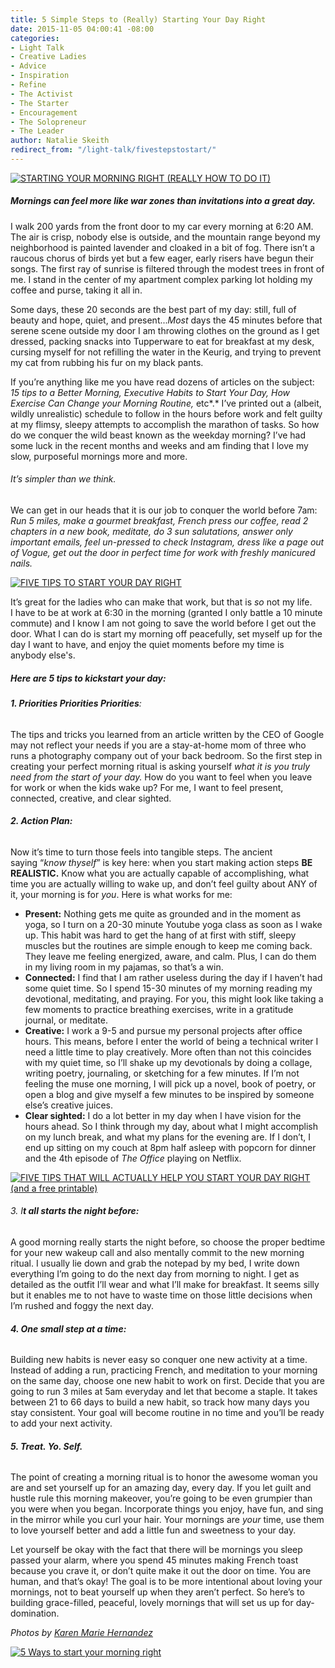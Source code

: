 ```yaml
---
title: 5 Simple Steps to (Really) Starting Your Day Right
date: 2015-11-05 04:00:41 -08:00
categories:
- Light Talk
- Creative Ladies
- Advice
- Inspiration
- Refine
- The Activist
- The Starter
- Encouragement
- The Solopreneur
- The Leader
author: Natalie Skeith
redirect_from: "/light-talk/fivestepstostart/"
---
```


[![STARTING YOUR MORNING RIGHT (REALLY HOW TO DO IT)](https://yellow-blog-images.imgix.net/2015/10/PHOTO1.jpg)](https://yellow-blog-images.imgix.net/2015/10/PHOTO1.jpg)

##### Mornings can feel more like war zones than invitations into a great day.

I walk 200 yards from the front door to my car every morning at 6:20 AM. The air is crisp, nobody else is outside, and the mountain range beyond my neighborhood is painted lavender and cloaked in a bit of fog. There isn’t a raucous chorus of birds yet but a few eager, early risers have begun their songs. The first ray of sunrise is filtered through the modest trees in front of me. I stand in the center of my apartment complex parking lot holding my coffee and purse, taking it all in.

Some days, these 20 seconds are the best part of my day: still, full of beauty and hope, quiet, and present..._Most_ days the 45 minutes before that serene scene outside my door I am throwing clothes on the ground as I get dressed, packing snacks into Tupperware to eat for breakfast at my desk, cursing myself for not refilling the water in the Keurig, and trying to prevent my cat from rubbing his fur on my black pants.

If you’re anything like me you have read dozens of articles on the subject: _15 tips to a Better Morning, Executive Habits to Start Your Day, How Exercise Can Change your Morning Routine,_ etc*.* I’ve printed out a (albeit, wildly unrealistic) schedule to follow in the hours before work and felt guilty at my flimsy, sleepy attempts to accomplish the marathon of tasks. So how do we conquer the wild beast known as the weekday morning? I’ve had some luck in the recent months and weeks and am finding that I love my slow, purposeful mornings more and more.

###### It’s simpler than we think.

We can get in our heads that it is our job to conquer the world before 7am: _Run 5 miles, make a gourmet breakfast, French press our coffee, read 2 chapters in a new book, meditate, do 3 sun salutations, answer only important emails, feel un-pressed to check Instagram, dress like a page out of Vogue, get out the door in perfect time for work with freshly manicured nails._

[![FIVE TIPS TO START YOUR DAY RIGHT](https://yellow-blog-images.imgix.net/2015/10/PICTURE3.jpg)](https://yellow-blog-images.imgix.net/2015/10/PICTURE3.jpg)

It’s great for the ladies who can make that work, but that is _so_ not my life.  
I have to be at work at 6:30 in the morning (granted I only battle a 10 minute commute) and I know I am not going to save the world before I get out the door. What I can do is start my morning off peacefully, set myself up for the day I want to have, and enjoy the quiet moments before my time is anybody else's.

##### Here are 5 tips to kickstart your day:

###### **1\. Priorities Priorities Priorities**:

The tips and tricks you learned from an article written by the CEO of Google may not reflect your needs if you are a stay-at-home mom of three who runs a photography company out of your back bedroom. So the first step in creating your perfect morning ritual is asking yourself _what it is you truly need from the start of your day._ How do you want to feel when you leave for work or when the kids wake up? For me, I want to feel present, connected, creative, and clear sighted.

###### **2\. Action Plan:**

Now it’s time to turn those feels into tangible steps. The ancient saying “_know thyself_” is key here: when you start making action steps **BE REALISTIC.** Know what you are actually capable of accomplishing, what time you are actually willing to wake up, and don’t feel guilty about ANY of it, your morning is for _you_. Here is what works for me:

* **Present:** Nothing gets me quite as grounded and in the moment as yoga, so I turn on a 20-30 minute Youtube yoga class as soon as I wake up. This habit was hard to get the hang of at first with stiff, sleepy muscles but the routines are simple enough to keep me coming back. They leave me feeling energized, aware, and calm. Plus, I can do them in my living room in my pajamas, so that’s a win.
* **Connected:** I find that I am rather useless during the day if I haven’t had some quiet time. So I spend 15-30 minutes of my morning reading my devotional, meditating, and praying. For you, this might look like taking a few moments to practice breathing exercises, write in a gratitude journal, or meditate.
* **Creative:** I work a 9-5 and pursue my personal projects after office hours. This means, before I enter the world of being a technical writer I need a little time to play creatively. More often than not this coincides with my quiet time, so I’ll shake up my devotionals by doing a collage, writing poetry, journaling, or sketching for a few minutes. If I’m not feeling the muse one morning, I will pick up a novel, book of poetry, or open a blog and give myself a few minutes to be inspired by someone else’s creative juices.
* **Clear sighted:** I do a lot better in my day when I have vision for the hours ahead. So I think through my day, about what I might accomplish on my lunch break, and what my plans for the evening are. If I don’t, I end up sitting on my couch at 8pm half asleep with popcorn for dinner and the 4th episode of _The Office_ playing on Netflix.

[![FIVE TIPS THAT WILL ACTUALLY HELP YOU START YOUR DAY RIGHT (and a free printable)](https://yellow-blog-images.imgix.net/2015/10/PICTURE2.jpg)](https://yellow-blog-images.imgix.net/2015/10/PICTURE2.jpg)

###### 3\. I**t all starts the night before:**

A good morning really starts the night before, so choose the proper bedtime for your new wakeup call and also mentally commit to the new morning ritual. I usually lie down and grab the notepad by my bed, I write down everything I’m going to do the next day from morning to night. I get as detailed as the outfit I’ll wear and what I’ll make for breakfast. It seems silly but it enables me to not have to waste time on those little decisions when I’m rushed and foggy the next day.

###### **4\. One small step at a time:**

Building new habits is never easy so conquer one new activity at a time. Instead of adding a run, practicing French, and meditation to your morning on the same day, choose one new habit to work on first. Decide that you are going to run 3 miles at 5am everyday and let that become a staple. It takes between 21 to 66 days to build a new habit, so track how many days you stay consistent. Your goal will become routine in no time and you’ll be ready to add your next activity.

###### **5\. Treat. Yo. Self.**

The point of creating a morning ritual is to honor the awesome woman you are and set yourself up for an amazing day, every day. If you let guilt and hustle rule this morning makeover, you’re going to be even grumpier than you were when you began. Incorporate things you enjoy, have fun, and sing in the mirror while you curl your hair. Your mornings are _your_ time, use them to love yourself better and add a little fun and sweetness to your day.

Let yourself be okay with the fact that there will be mornings you sleep passed your alarm, where you spend 45 minutes making French toast because you crave it, or don’t quite make it out the door on time. You are human, and that’s okay! The goal is to be more intentional about loving your mornings, not to beat yourself up when they aren’t perfect. So here’s to building grace-filled, peaceful, lovely mornings that will set us up for day-domination.

_Photos by [Karen Marie Hernandez](http://www.karenmariehernandez.com/)_

[![5 Ways to start your morning right](https://yellow-blog-images.imgix.net/2015/11/NATALIESKIETH.jpg)](http://www.natalieskeith.com/)
